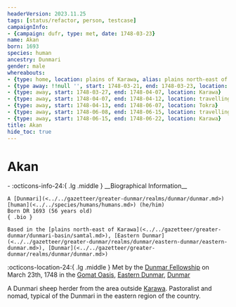 ```yaml
---
headerVersion: 2023.11.25
tags: [status/refactor, person, testcase]
campaignInfo:
- {campaign: dufr, type: met, date: 1748-03-23}
name: Akan
born: 1693
species: human
ancestry: Dunmari
gender: male
whereabouts:
- {type: home, location: plains of Karawa, alias: plains north-east of Karawa}
- {type away: !!null '', start: 1748-03-21, end: 1748-03-23, location: Gomat Oasis}
- {type: away, start: 1748-03-27, end: 1748-04-07, location: Karawa}
- {type: away, start: 1748-04-07, end: 1748-04-12, location: travelling to Tokra}
- {type: away, start: 1748-04-13, end: 1748-06-07, location: Tokra}
- {type: away, start: 1748-06-08, end: 1748-06-15, location: travelling to Karawa}
- {type: away, start: 1748-06-15, end: 1748-06-22, location: Karawa}
title: Akan
hide_toc: true
---
```

# Akan
<div class="grid cards ext-narrow-margin ext-one-column" markdown>
- :octicons-info-24:{ .lg .middle } __Biographical Information__

    A [Dunmari](<../../gazetteer/greater-dunmar/realms/dunmar/dunmar.md>) [human](<../../species/humans/humans.md>) (he/him)  
    Born DR 1693 (56 years old)  
    { .bio }

    Based in the [plains north-east of Karawa](<../../gazetteer/greater-dunmar/dunmari-basin/samtal.md>), [Eastern Dunmar](<../../gazetteer/greater-dunmar/realms/dunmar/eastern-dunmar/eastern-dunmar.md>), [Dunmar](<../../gazetteer/greater-dunmar/realms/dunmar/dunmar.md>)
</div>



:octicons-location-24:{ .lg .middle } Met by the [Dunmar Fellowship](<../pcs/dunmar-fellowship/dunmar-fellowship.md>) on March 23th, 1748 in the [Gomat Oasis](<../../gazetteer/greater-dunmar/dunmari-basin/gomat.md>), [Eastern Dunmar](<../../gazetteer/greater-dunmar/realms/dunmar/eastern-dunmar/eastern-dunmar.md>), [Dunmar](<../../gazetteer/greater-dunmar/realms/dunmar/dunmar.md>)  


A Dunmari sheep herder from the area outside [Karawa](<../../gazetteer/greater-dunmar/realms/dunmar/eastern-dunmar/karawa.md>). Pastoralist and nomad, typical of the Dunmari in the eastern region of the country. 






